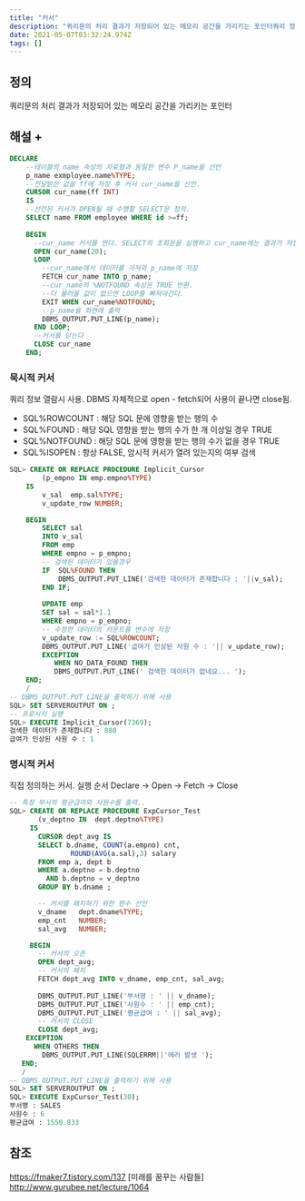 ```yaml
---
title: "커서"
description: "쿼리문의 처리 결과가 저장되어 있는 메모리 공간을 가리키는 포인터쿼리 정보 열람시 사용.DBMS 자체적으로 open - fetch되어 사용이 끝나면 close됨.SQL%ROWCOUNT : 해당 SQL 문에 영향을 받는 행의 수SQL%FOUND : 해당 SQL 영향을 받"
date: 2021-05-07T03:32:24.974Z
tags: []
---
```

## 정의
쿼리문의 처리 결과가 저장되어 있는 메모리 공간을 가리키는 포인터

## 해설 +
```sql
DECLARE
    --테이블의 name 속성의 자료형과 동일한 변수 P_name을 선언
    p_name exmployee.name%TYPE;
    --전달받은 값을 ff에 저장 후 커서 cur_name을 선언.
    CURSOR cur_name(ff INT)
    IS
    --선언된 커서가 OPEN될 때 수행할 SELECT문 정의. 
    SELECT name FROM employee WHERE id >=ff;
    
    BEGIN
      --cur_name 커서를 연다. SELECT의 조회문을 실행하고 cur_name에는 결과가 저장된 메모리의 시작 위치가 저장된다. 
      OPEN cur_name(20);
      LOOP
        --cur_name에서 데이터를 가져와 p_name에 저장
      	FETCH cur_name INTO p_name;
        --cur_name의 %NOTFOUND 속성은 TRUE 반환. 
        --더 불러올 값이 없으면 LOOP를 빠져아간다.
        EXIT WHEN cur_name%NOTFOUND;
        --p_name을 화면에 출력
        DBMS_OUTPUT.PUT_LINE(p_name);
      END LOOP;
      --커서를 닫는다
      CLOSE cur_name
    END;
```

### 묵시적 커서
쿼리 정보 열람시 사용.
DBMS 자체적으로 open - fetch되어 사용이 끝나면 close됨.
- SQL%ROWCOUNT : 해당 SQL 문에 영향을 받는 행의 수
- SQL%FOUND : 해당 SQL 영향을 받는 행의 수가 한 개 이상일 경우 TRUE
- SQL%NOTFOUND : 해당 SQL 문에 영향을 받는 행의 수가 없을 경우 TRUE
- SQL%ISOPEN : 항상 FALSE, 암시적 커서가 열려 있는지의 여부 검색
```sql
SQL> CREATE OR REPLACE PROCEDURE Implicit_Cursor
        (p_empno IN emp.empno%TYPE)
    IS
        v_sal  emp.sal%TYPE;
        v_update_row NUMBER;

    BEGIN
        SELECT sal
        INTO v_sal
        FROM emp
        WHERE empno = p_empno;
        -- 검색된 데이터가 있을경우
        IF  SQL%FOUND THEN     
            DBMS_OUTPUT.PUT_LINE('검색한 데이터가 존재합니다 : '||v_sal);
        END IF;
        
        UPDATE emp
        SET sal = sal*1.1
        WHERE empno = p_empno;
        -- 수정한 데이터의 카운트를 변수에 저장
        v_update_row := SQL%ROWCOUNT;
        DBMS_OUTPUT.PUT_LINE('급여가 인상된 사원 수 : '|| v_update_row);
        EXCEPTION    
           WHEN NO_DATA_FOUND THEN  
           DBMS_OUTPUT.PUT_LINE(' 검색한 데이터가 없네요... ');
    END;
    /
-- DBMS_OUTPUT.PUT_LINE을 출력하기 위해 사용
SQL> SET SERVEROUTPUT ON ;  
-- 프로시저 실행
SQL> EXECUTE Implicit_Cursor(7369);
검색한 데이터가 존재합니다 : 880
급여가 인상된 사원 수 : 1
```

### 명시적 커서
직접 정의하는 커서. 실행 순서 Declare -> Open -> Fetch -> Close
```sql
-- 특정 부서의 평균급여와 사원수를 출력..
SQL> CREATE OR REPLACE PROCEDURE ExpCursor_Test 
       (v_deptno IN  dept.deptno%TYPE)   
     IS
       CURSOR dept_avg IS
       SELECT b.dname, COUNT(a.empno) cnt, 
               ROUND(AVG(a.sal),3) salary
       FROM emp a, dept b
       WHERE a.deptno = b.deptno
         AND b.deptno = v_deptno
       GROUP BY b.dname ;

       -- 커서를 패치하기 위한 편수 선언
       v_dname   dept.dname%TYPE;
       emp_cnt   NUMBER;
       sal_avg   NUMBER;

     BEGIN
       -- 커서의 오픈
       OPEN dept_avg;
       -- 커서의 패치 
       FETCH dept_avg INTO v_dname, emp_cnt, sal_avg;
       
       DBMS_OUTPUT.PUT_LINE('부서명 : ' || v_dname);
       DBMS_OUTPUT.PUT_LINE('사원수 : ' || emp_cnt);
       DBMS_OUTPUT.PUT_LINE('평균급여 : ' || sal_avg);
       -- 커서의 CLOSE
       CLOSE dept_avg;      
    EXCEPTION
      WHEN OTHERS THEN
        DBMS_OUTPUT.PUT_LINE(SQLERRM||'에러 발생 ');
   END;
   /
-- DBMS_OUTPUT.PUT_LINE을 출력하기 위해 사용
SQL> SET SERVEROUTPUT ON ;
SQL> EXECUTE ExpCursor_Test(30);
부서명 : SALES
사원수 : 6
평균급여 : 1550.833
```

## 참조
https://fmaker7.tistory.com/137 [미래를 꿈꾸는 사람들]
http://www.gurubee.net/lecture/1064